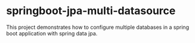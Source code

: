 # springboot-jpa-multi-datasource
This project demonstrates how to configure multiple databases in a spring boot application with spring data jpa.
